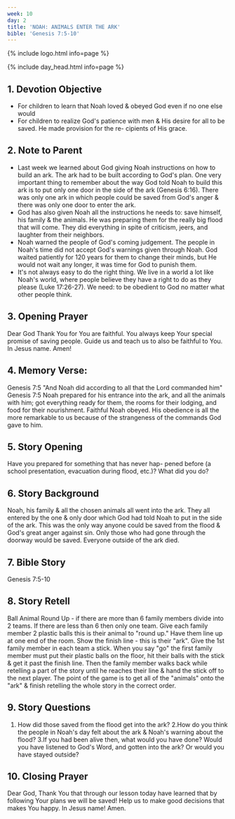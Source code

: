 ```yaml
---
week: 10
day: 2
title: 'NOAH: ANIMALS ENTER THE ARK'
bible: 'Genesis 7:5-10'
---
```



{% include logo.html info=page %}

{% include day_head.html info=page %}

## 1. Devotion Objective
- For children to learn that Noah loved & obeyed God even if no one else would
- For children to realize God's patience with men & His desire for all to be saved. He made provision for the re- cipients of His grace.

## 2. Note to Parent
- Last week we learned about God giving Noah instructions on how to build an ark. The ark had to be built according to God's plan. One very important thing to remember about the way God told Noah to build this ark is to put only one door in the side of the ark (Genesis 6:16). There was only one ark in which people could be saved from God's anger & there was only one door to enter the ark.
- God has also given Noah all the instructions he needs to: save himself, his family & the animals. He was preparing them for the really big flood that will come. They did everything in spite of criticism, jeers, and laughter from their neighbors.
 - Noah warned the people of God's coming judgement. The people in Noah's time did not accept God's warnings given through Noah. God waited patiently for 120 years for them to change their minds, but He would not wait any longer, it was time for God to punish them.
- It's not always easy to do the right thing. We live in a world a lot like Noah's world, where people believe they have a right to do as they please (Luke 17:26-27). We need: to be obedient to God no matter what other people think.

## 3. Opening Prayer
Dear God Thank You for You are faithful. You always keep Your special promise of saving people. Guide us and teach us to also be faithful to You. In Jesus name. Amen!

## 4. Memory Verse:
Genesis 7:5 "And Noah did according to all that the Lord commanded him" Genesis 7:5 Noah prepared for his entrance into the ark, and all the animals with him; got everything ready for them, the rooms for their lodging, and food for their nourishment. Faithful Noah obeyed. His obedience is all the more remarkable to us because of the strangeness of the commands God gave to him.

## 5. Story Opening
Have you prepared for something that has never hap- pened before (a school presentation, evacuation during flood, etc.)? What did you do?

## 6. Story Background
Noah, his family & all the chosen animals all went into the ark. They all entered by the one & only door which God had told Noah to put in the side of the ark. This was the only way anyone could be saved from the flood & God's great anger against sin. Only those who had gone through the doorway would be saved. Everyone outside of the ark died.


## 7. Bible Story
Genesis 7:5-10

## 8. Story Retell
Ball Animal Round Up - if there are more than 6 family members divide into 2 teams. If there are less than 6 then only one team. Give each family member 2 plastic balls this is their animal to "round up." Have them line up at one end of the room. Show the finish line - this is their "ark". Give the 1st family member in each team a stick. When you say "go" the first family member must put their plastic balls on the floor, hit their balls with the stick & get it past the finish line. Then the family member walks back while retelling a part of the story until he reaches their line & hand the stick off to the next player. The point of the game is to get all of the "animals" onto the "ark" & finish retelling the whole story in the correct order.

## 9. Story Questions
1. How did those saved from the flood get into the ark? 2.How do you think the people in Noah's day felt about the ark & Noah's warning about the flood? 3.If you had been alive then, what would you have done? Would you have listened to God's Word, and gotten into the ark? Or would you have stayed outside?

## 10. Closing Prayer
Dear God, Thank You that through our lesson today have learned that by following Your plans we will be saved! Help us to make good decisions that makes You happy. In Jesus name! Amen.

